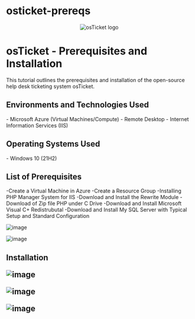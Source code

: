 # osticket-prereqs

<p align="center">
<img src="https://i.imgur.com/Clzj7Xs.png" alt="osTicket logo"/>
</p>

<h1>osTicket - Prerequisites and Installation</h1>
This tutorial outlines the prerequisites and installation of the open-source help desk ticketing system osTicket.<br />


<h2>Environments and Technologies Used</h2>
- Microsoft Azure (Virtual Machines/Compute)
- Remote Desktop
- Internet Information Services (IIS)

<h2>Operating Systems Used </h2>
- Windows 10</b> (21H2)

<h2>List of Prerequisites</h2>
-Create a Virtual Machine in Azure 
  -Create a Resource Group
-Installing PHP Manager System for IIS
-Download and Install the Rewrite Module
-Download of Zip file PHP under C Drive
-Download and Install Microsoft Visual C+ Redistrubutal 
-Download and Install My SQL Server with Typical Setup and Standard Configuration


![image](https://github.com/mroesberry988/osticket-prereqs/assets/134666751/911952b2-0af2-4758-8e14-1a9ef14041d3)

![image](https://github.com/mroesberry988/osticket-prereqs/assets/134666751/f2c2f459-f71b-4d00-9631-d2e141a23972)


<h2>Installation

![image](https://github.com/mroesberry988/osticket-prereqs/assets/134666751/fde07ccc-33af-4de4-89e6-fa3bc25902fb)

![image](https://github.com/mroesberry988/osticket-prereqs/assets/134666751/e6bcab13-05df-40cf-881a-a7d5d15d3e35)





![image](https://github.com/mroesberry988/osticket-prereqs/assets/134666751/9267e7e1-42c8-4709-8a10-9e618bef2faf)



